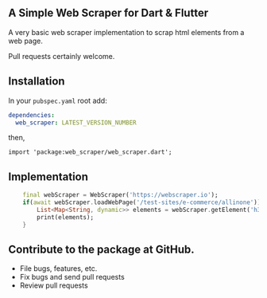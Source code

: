 ## A Simple Web Scraper for Dart & Flutter

A very basic web scraper implementation to scrap html elements from a web page.

Pull requests certainly welcome.


## Installation
In your `pubspec.yaml` root add:

```yaml
dependencies:
  web_scraper: LATEST_VERSION_NUMBER
```

then,

`import 'package:web_scraper/web_scraper.dart';`


## Implementation

```dart
    final webScraper = WebScraper('https://webscraper.io');
    if(await webScraper.loadWebPage('/test-sites/e-commerce/allinone')){
        List<Map<String, dynamic>> elements = webScraper.getElement('h3.title > a.caption', ['href']);
        print(elements);
    }

```

## Contribute to the package at GitHub.
- File bugs, features, etc.
- Fix bugs and send pull requests
- Review pull requests